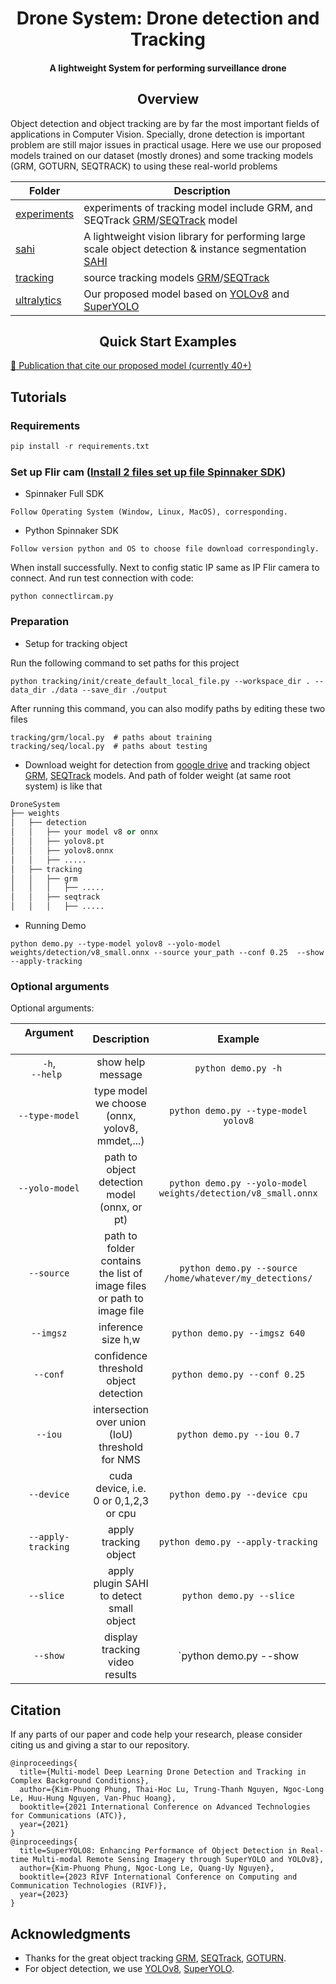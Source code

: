 <div align="center">
<h1>Drone System: Drone detection and Tracking</h1>

<h4>
    A lightweight System for performing surveillance drone 
</h4>
</div>

## <div align="center">Overview</div>

Object detection and object tracking are by far the most important fields of applications in Computer Vision. Specially, drone detection is important problem are still major issues in practical usage. Here we use our proposed models trained on our dataset (mostly drones) and some tracking models (GRM, GOTURN, SEQTRACK) to using these real-world problems

| Folder  | Description  |
|---|---|
| [experiments](https://github.com/LongLe18/DroneSystem/tree/main/experiments)  | experiments of tracking model include GRM, and SEQTrack [GRM](https://github.com/Little-Podi/GRM)/[SEQTrack](https://github.com/microsoft/VideoX/tree/master/SeqTrack) model |
| [sahi](https://github.com/LongLe18/DroneSystem/tree/main/sahi)  | A lightweight vision library for performing large scale object detection & instance segmentation [SAHI](https://github.com/obss/sahi) |
| [tracking](https://github.com/LongLe18/DroneSystem/tree/main/tracking)  | source tracking models [GRM](https://github.com/LongLe18/DroneSystem/tree/main/experiments)/[SEQTrack](https://github.com/microsoft/VideoX/tree/master/SeqTrack) | 
| [ultralytics](https://github.com/LongLe18/DroneSystem/tree/main/ultralytics)  | Our proposed model based on [YOLOv8](https://github.com/ultralytics/ultralytics) and [SuperYOLO](https://github.com/icey-zhang/SuperYOLO) |

## <div align="center">Quick Start Examples</div>

[📜 Publication that cite our proposed model (currently 40+)]()

## Tutorials

### Requirements

```python
pip install -r requirements.txt
```

### Set up Flir cam ([Install 2 files set up file Spinnaker SDK](https://www.flir.com/support-center/iis/machine-vision/downloads/spinnaker-sdk-download/spinnaker-sdk--download-files/))
- Spinnaker Full SDK
```
Follow Operating System (Window, Linux, MacOS), corresponding.
```
- Python Spinnaker SDK
```
Follow version python and OS to choose file download correspondingly.
```
When install successfully. Next to config static IP same as IP Flir camera to connect. And run test connection with code:
```
python connectlircam.py
```

### Preparation
- Setup for tracking object

Run the following command to set paths for this project
```
python tracking/init/create_default_local_file.py --workspace_dir . --data_dir ./data --save_dir ./output
```

After running this command, you can also modify paths by editing these two files
```
tracking/grm/local.py  # paths about training
tracking/seq/local.py  # paths about testing
```

- Download weight for detection from [google drive](https://drive.google.com/drive/folders/1ehcj1kftkuuy90F7KhyQx9PpUv4YFPw0?usp=sharing) and tracking object [GRM](https://github.com/Little-Podi/GRM/releases/download/downloads/Trained_Models.zip), [SEQTrack](https://github.com/microsoft/VideoX/blob/master/SeqTrack/MODEL_ZOO.md) models. And path of folder weight (at same root system) is like that

```python
DroneSystem
├── weights
│   ├── detection
│   │   ├── your model v8 or onnx
│   │   ├── yolov8.pt
│   │   ├── yolov8.onnx
│   │   ├── .....
│   ├── tracking
│   │   ├── grm
│   │   │   ├── .....
│   │   ├── seqtrack
│   │   │   ├── .....
```

- Running Demo
```
python demo.py --type-model yolov8 --yolo-model weights/detection/v8_small.onnx --source your_path --conf 0.25  --show --apply-tracking
```
### Optional arguments

Optional arguments:

| Argument &nbsp;&nbsp;&nbsp;&nbsp;&nbsp;&nbsp;&nbsp;&nbsp;&nbsp;&nbsp;&nbsp;&nbsp;&nbsp;&nbsp;&nbsp;&nbsp;&nbsp;&nbsp;&nbsp;&nbsp;&nbsp;&nbsp;&nbsp;&nbsp;&nbsp;| Description | Example | Default |
|:-------------:|:-----------:|:-----------:|:-----------:|
| `-h`,<br>`--help ` |	show help message | `python demo.py -h` | |  
|  `--type-model` | type model we choose (onnx, yolov8, mmdet,...) | `python demo.py --type-model yolov8` | `onnx` |  
| `--yolo-model` | path to object detection model (onnx, or pt) | `python demo.py --yolo-model weights/detection/v8_small.onnx` | `weights/detection/v8_small.onnx`|  
| `--source` | path to folder contains the list of image files or path to image file | `python demo.py --source /home/whatever/my_detections/` | |  
| `--imgsz` | inference size h,w | `python demo.py --imgsz 640` | `640` |  
| `--conf` | confidence threshold object detection | `python demo.py --conf 0.25` | `0.25` |
| `--iou` | intersection over union (IoU) threshold for NMS | `python demo.py --iou 0.7` | `0.45` | |  
| `--device` | cuda device, i.e. 0 or 0,1,2,3 or cpu |  `python demo.py --device cpu` | `cuda:0` |  
| `--apply-tracking` | apply tracking object | `python demo.py --apply-tracking` | `False` |   
| `--slice ` | apply plugin SAHI to detect small object | `python demo.py --slice` |  `False` |
| `--show` | display tracking video results | `python demo.py --show | `False` |  

## Citation

If any parts of our paper and code help your research, please consider citing us and giving a star to our repository.

```
@inproceedings{
  title={Multi-model Deep Learning Drone Detection and Tracking in Complex Background Conditions},
  author={Kim-Phuong Phung, Thai-Hoc Lu, Trung-Thanh Nguyen, Ngoc-Long Le, Huu-Hung Nguyen, Van-Phuc Hoang},
  booktitle={2021 International Conference on Advanced Technologies for Communications (ATC)},
  year={2021}
}
@inproceedings{
  title=SuperYOLO8: Enhancing Performance of Object Detection in Real-time Multi-modal Remote Sensing Imagery through SuperYOLO and YOLOv8},
  author={Kim-Phuong Phung, Ngoc-Long Le, Quang-Uy Nguyen},
  booktitle={2023 RIVF International Conference on Computing and Communication Technologies (RIVF)},
  year={2023}
}
```

## **Acknowledgments**

- Thanks for the great object tracking [GRM](https://github.com/Little-Podi/GRM),
[SEQTrack](https://github.com/microsoft/VideoX/tree/master/SeqTrack),
[GOTURN](https://github.com/davheld/GOTURN).
- For object detection, we use [YOLOv8](https://github.com/ultralytics/ultralytics),
[SuperYOLO](https://github.com/icey-zhang/SuperYOLO).
